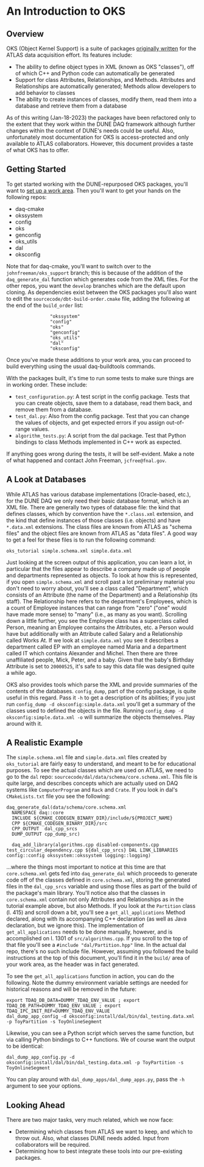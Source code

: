 # An Introduction to OKS

## Overview

OKS (Object Kernel Support) is a suite of packages [originally
written](https://gitlab.cern.ch/atlas-tdaq-software/oks) for the ATLAS
data acquisition effort. Its features include:
* The ability to define object types in XML (known as OKS "classes"), off of which C++ and Python code can automatically be generated
* Support for class Attributes, Relationships, and Methods. Attributes and Relationships are automatically generated; Methods allow developers to add behavior to classes
* The ability to create instances of classes, modify them, read them into a database and retrieve them from a database

As of this writing (Jan-18-2023) the packages have been refactored
only to the extent that they work within the DUNE DAQ framework
although further changes within the context of DUNE's needs could be
useful. Also, unfortunately most documentation for OKS is
access-protected and only available to ATLAS collaborators. However,
this document provides a taste of what OKS has to offer.

## Getting Started

To get started working with the DUNE-repurposed OKS packages, you'll want to [set up a work area](https://dune-daq-sw.readthedocs.io/en/latest/packages/daq-buildtools/). 
Then you'll want to get your hands on the following repos:
* daq-cmake
* okssystem
* config
* oks
* genconfig
* oks_utils
* dal
* oksconfig

Note that for daq-cmake, you'll want to switch over to the `johnfreeman/oks_support` branch; this is because of the addition of the `daq_generate_dal` 
function which generates code from the XML files. For the other repos, you want the `develop` branches which are the default upon cloning. As dependencies
exist between the OKS packages you'll also want to edit the `sourcecode/dbt-build-order.cmake` file, adding the following at the end of the `build_order` list:
```
                "okssystem"
                "config"
                "oks"
                "genconfig"
                "oks_utils"
                "dal"
                "oksconfig"
```
Once you've made these additions to your work area, you can proceed to build everything using the usual daq-buildtools commands. 

With the packages built, it's time to run some tests to make sure things are in working order. These include:
* `test_configuration.py`: A test script in the config package. Tests that you can create objects, save them to a database, read them back, and remove them from a database.
* `test_dal.py`: Also from the config package. Test that you can change the values of objects, and get expected errors if you assign out-of-range values. 
* `algorithm_tests.py`: A script from the dal package. Test that Python bindings to class Methods implemented in C++ work as expected. 

If anything goes wrong during the tests, it will be self-evident. Make a note of what happened and contact John Freeman, `jcfree@fnal.gov`. 

## A Look at Databases

While ATLAS has various database implementations (Oracle-based, etc.), for the DUNE DAQ we only need their basic database format, which is an XML file. There are generally two types of database file: the kind that defines classes, which by convention have the `*.class.xml` extension, and the kind that define instances of those classes (i.e. objects) and have `*.data.xml` extensions. The class files are known from ATLAS as "schema files" and the object files are known from ATLAS as "data files". A good way to get a feel for these files is to run the following command:
```
oks_tutorial simple.schema.xml simple.data.xml
```
Just looking at the screen output of this application, you can learn a lot, in particular that the files appear to describe a company made up of people and departments represented as objects. To look at how this is represented, if you open `simple.schema.xml` and scroll past a lot preliminary material you don't need to worry about, you'll see a class called "Department", which consists of an Attribute (the name of the Department) and a Relationship (its staff). The Relationship here refers to the department's Employees, which is a count of Employee instances that can range from "zero" ("one" would have made more sense) to "many" (i.e., as many as you want). Scrolling down a little further, you see the Employee class has a superclass called Person, meaning an Employee contains the Attributes, etc. a Person would have but additionally with an Attribute called Salary and a Relationship called Works At. If we look at `simple.data.xml` you see it describes a department called EP with an employee named Maria and a department called IT which contains Alexander and Michel. Then there are three unaffiliated people, Mick, Peter, and a baby. Given that the baby's Birthday Attribute is set to `20000525`, it's safe to say this data file was designed quite a while ago. 

OKS also provides tools which parse the XML and provide summaries of the contents of the databases. `config_dump`, part of the config package, is quite useful in this regard. Pass it `-h` to get a description of its abilities; if you just run `config_dump -d oksconfig:simple.data.xml` you'll get a summary of the classes used to defined the objects in the file. Running `config_dump -d oksconfig:simple.data.xml -o` will summarize the objects themselves. Play around with it. 

## A Realistic Example

The `simple.schema.xml` file and `simple.data.xml` files created by `oks_tutorial` are fairly easy to understand, and meant to be for educational purposes. To see the actual classes which are used on ATLAS, we need to go to the `dal` repo: `sourcecode/dal/data/schema/core.schema.xml`. This file is quite large, and describes concepts which are actually used on DAQ systems like `ComputerProgram` and `Rack` and `Crate`. If you look in dal's `CMakeLists.txt` file you see the following:
```
daq_generate_dal(data/schema/core.schema.xml
  NAMESPACE daq::core
  INCLUDE ${CMAKE_CODEGEN_BINARY_DIR}/include/${PROJECT_NAME}
  CPP ${CMAKE_CODEGEN_BINARY_DIR}/src
  CPP_OUTPUT  dal_cpp_srcs
  DUMP_OUTPUT cpp_dump_src)
  
  daq_add_library(algorithms.cpp disabled-components.cpp test_circular_dependency.cpp ${dal_cpp_srcs} DAL LINK_LIBRARIES config::config okssystem::okssystem logging::logging)
```
...where the things most important to notice at this time are that `core.schema.xml` gets fed into `daq_generate_dal` which proceeds to generate code off of the classes defined in `core.schema.xml`, storing the generated files in the `dal_cpp_srcs` variable and using those files as part of the build of the package's main library. You'll notice also that the classes in `core.schema.xml` contain not only Attributes and Relationships as in the tutorial example above, but also Methods. If you look at the `Partition` class (l. 415) and scroll down a bit, you'll see a `get_all_applications` Method declared, along with its accompanying C++ declaration (as well as Java declaration, but we ignore this). The implementation of `get_all_applications` needs to be done manually, however, and is accomplished on l. 1301 of `src/algorithms.cpp`. If you scroll to the top of that file you'll see a `#include "dal/Partition.hpp"` line. In the actual dal repo, there's no such include file. However, assuming you followed the build instructions at the top of this document, you'll find it in the `build/` area of your work area, as the header was in fact generated. 

To see the `get_all_applications` function in action, you can do the
following. Note the dummy environment variable settings are needed for
historical reasons and will be removed in the future:
```
export TDAQ_DB_DATA=DUMMY_TDAQ_ENV_VALUE ; export TDAQ_DB_PATH=DUMMY_TDAQ_ENV_VALUE ; export TDAQ_IPC_INIT_REF=DUMMY_TDAQ_ENV_VALUE
dal_dump_app_config -d oksconfig:install/dal/bin/dal_testing.data.xml -p ToyPartition -s ToyOnlineSegment
```

Likewise, you can see a Python script which serves the same function,
but via calling Python bindings to C++ functions. We of course want
the output to be identical:
```
dal_dump_app_config.py -d oksconfig:install/dal/bin/dal_testing.data.xml -p ToyPartition -s ToyOnlineSegment
```
You can play around with `dal_dump_apps/dal_dump_apps.py`, pass the
`-h` argument to see your options. 

## Looking Ahead

There are two major tasks, very much related, which we now face:
* Determining which classes from ATLAS we want to keep, and which to
throw out. Also, what classes DUNE needs added. Input from
collaborators will be required. 
* Determining how to best integrate these tools into our pre-existing
packages.


